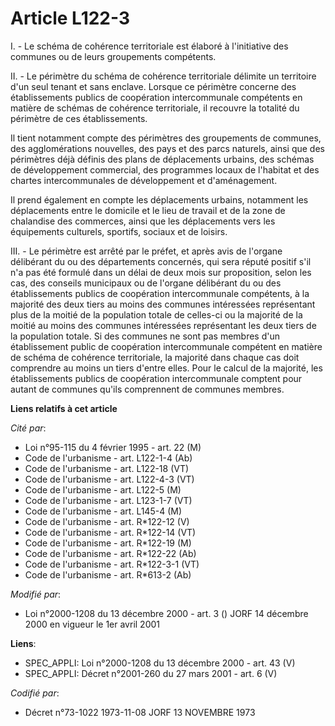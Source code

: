 # Article L122-3

I. - Le schéma de cohérence territoriale est élaboré à l'initiative des communes ou de leurs groupements compétents.

II. - Le périmètre du schéma de cohérence territoriale délimite un territoire d'un seul tenant et sans enclave. Lorsque ce
périmètre concerne des établissements publics de coopération intercommunale compétents en matière de schémas de cohérence
territoriale, il recouvre la totalité du périmètre de ces établissements.

Il tient notamment compte des périmètres des groupements de communes, des agglomérations nouvelles, des pays et des parcs
naturels, ainsi que des périmètres déjà définis des plans de déplacements urbains, des schémas de développement commercial,
des programmes locaux de l'habitat et des chartes intercommunales de développement et d'aménagement.

Il prend également en compte les déplacements urbains, notamment les déplacements entre le domicile et le lieu de travail et
de la zone de chalandise des commerces, ainsi que les déplacements vers les équipements culturels, sportifs, sociaux et de
loisirs.

III. - Le périmètre est arrêté par le préfet, et après avis de l'organe délibérant du ou des départements concernés, qui sera
réputé positif s'il n'a pas été formulé dans un délai de deux mois sur proposition, selon les cas, des conseils municipaux ou
de l'organe délibérant du ou des établissements publics de coopération intercommunale compétents, à la majorité des deux
tiers au moins des communes intéressées représentant plus de la moitié de la population totale de celles-ci ou la majorité de
la moitié au moins des communes intéressées représentant les deux tiers de la population totale. Si des communes ne sont pas
membres d'un établissement public de coopération intercommunale compétent en matière de schéma de cohérence territoriale, la
majorité dans chaque cas doit comprendre au moins un tiers d'entre elles. Pour le calcul de la majorité, les établissements
publics de coopération intercommunale comptent pour autant de communes qu'ils comprennent de communes membres.

**Liens relatifs à cet article**

_Cité par_:

  - Loi n°95-115 du 4 février 1995 - art. 22 (M)
  - Code de l'urbanisme - art. L122-1-4 (Ab)
  - Code de l'urbanisme - art. L122-18 (VT)
  - Code de l'urbanisme - art. L122-4-3 (VT)
  - Code de l'urbanisme - art. L122-5 (M)
  - Code de l'urbanisme - art. L123-1-7 (VT)
  - Code de l'urbanisme - art. L145-4 (M)
  - Code de l'urbanisme - art. R*122-12 (V)
  - Code de l'urbanisme - art. R*122-14 (VT)
  - Code de l'urbanisme - art. R*122-19 (M)
  - Code de l'urbanisme - art. R*122-22 (Ab)
  - Code de l'urbanisme - art. R*122-3-1 (VT)
  - Code de l'urbanisme - art. R*613-2 (Ab)

_Modifié par_:

  - Loi n°2000-1208 du 13 décembre 2000 - art. 3 () JORF 14 décembre 2000 en vigueur le 1er avril 2001

**Liens**:

  - SPEC_APPLI: Loi n°2000-1208 du 13 décembre 2000 - art. 43 (V)
  - SPEC_APPLI: Décret n°2001-260 du 27 mars 2001 - art. 6 (V)

_Codifié par_:

  - Décret n°73-1022 1973-11-08 JORF 13 NOVEMBRE 1973
